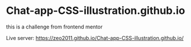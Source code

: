 # Chat-app-CSS-illustration.github.io
this is a challenge from frontend mentor

Live server: https://zeo2011.github.io/Chat-app-CSS-illustration.github.io/ 
